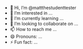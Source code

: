 - 👋 Hi, I’m @mattthestudenttester
- 👀 I’m interested in ...
- 🌱 I’m currently learning ...
- 💞️ I’m looking to collaborate on ...
- 📫 How to reach me ...
- 😄 Pronouns: ...
- ⚡ Fun fact: ...

<!---
mattthestudenttester/mattthestudenttester is a ✨ special ✨ repository because its `README.md` (this file) appears on your GitHub profile.
You can click the Preview link to take a look at your changes.
--->
